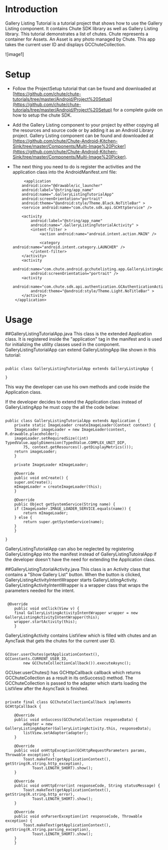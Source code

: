 Introduction
====

Gallery Listing Tutorial is a tutorial project that shows how to use the Gallery Listing component. It contains Chute SDK library as well as Gallery Listing library.
This tutorial demonstrates a list of chutes. Chute represents a container for Assets. An Asset is any photo managed by Chute. This app takes the current user ID and displays GCChuteCollection. 

![image1] 

Setup
====

* Follow the ProjectSetup tutorial that can be found and downloaded at  
  [https://github.com/chute/chute-tutorials/tree/master/Android/Project%20Setup](https://github.com/chute/chute-tutorials/tree/master/Android/Project%20Setup) for a complete guide on how to setup the chute SDK.
  
* Add the Gallery Listing component to your project by either copying all the resources and source code or by adding it as an Android Library project.
  Gallery Listing component can be found and downloaded at [https://github.com/chute/Chute-Android-Kitchen-Sink/tree/master/Components/Multi-Image%20Picker](https://github.com/chute/Chute-Android-Kitchen-Sink/tree/master/Components/Multi-Image%20Picker).

* The next thing you need to do is register the activities and the application class into the AndroidManifest.xml file:

    ```
         <application
        android:icon="@drawable/ic_launcher"
        android:label="@string/app_name"
        android:name=".GalleryListingTutorialApp"
        android:screenOrientation="portrait"
        android:theme="@android:style/Theme.Black.NoTitleBar" >
        <service android:name="com.chute.sdk.api.GCHttpService" />

        <activity
            android:label="@string/app_name"
            android:name=".GalleryListingTutorialActivity" >
            <intent-filter >
                <action android:name="android.intent.action.MAIN" />

                <category android:name="android.intent.category.LAUNCHER" />
            </intent-filter>
        </activity>
        <activity
            android:name="com.chute.android.gcchutelisting.app.GalleryListingActivity"
            android:screenOrientation="portrait" />
        <activity
            android:name="com.chute.sdk.api.authentication.GCAuthenticationActivity"
            android:theme="@android:style/Theme.Light.NoTitleBar" >
        </activity>
     </application>
    ```
    
Usage
====

##GalleryListingTutorialApp.java 
This class is the extended Application class. It is registered inside the "application" tag in the manifest and is used for initializing the utility classes used in the component.
GalleryListingTutorialApp can extend GalleryListingApp like shown in this tutorial:

<pre><code>
public class GalleryListingTutorialApp extends GalleryListingApp {

}
</code></pre>

This way the developer can use his own methods and code inside the Application class. 

If the developer decides to extend the Application class instead of GalleryListingApp he must copy the all the code below:

<pre><code>
public class GalleryListingTutorialApp extends Application {
    private static ImageLoader createImageLoader(Context context) {
	ImageLoader imageLoader = new ImageLoader(context, R.drawable.placeholder);
	imageLoader.setRequiredSize((int) TypedValue.applyDimension(TypedValue.COMPLEX_UNIT_DIP,
		75, context.getResources().getDisplayMetrics()));
	return imageLoader;
    }

    private ImageLoader mImageLoader;

    @Override
    public void onCreate() {
	super.onCreate();
	mImageLoader = createImageLoader(this);
    }

    @Override
    public Object getSystemService(String name) {
	if (ImageLoader.IMAGE_LOADER_SERVICE.equals(name)) {
	    return mImageLoader;
	} else {
	    return super.getSystemService(name);
	}
    }

}
</code></pre>

GalleryListingTutorialApp can also be neglected by registering GalleryListingApp into the manifest instead of GalleryListingTutoiralApp if the developer doesn't have the need for extending the Application class.
   
##GalleryListingTutorialActivity.java
This class is an Activity class that contains a "Show Gallery List" button. When the button is clicked, GalleryListingActivityIntentWrapper starts GalleryListingActivity. GalleryListingActivityIntentWrapper is a wrapper class that wraps the parameters needed for the intent.

<pre><code> 
 @Override
    public void onClick(View v) {
	final GalleryListingActivityIntentWrapper wrapper = new GalleryListingActivityIntentWrapper(this);
	wrapper.startActivity(this);
    }
</code></pre>  

GalleryListingActivity contains ListView which is filled with chutes and an AyncTask that gets the chutes for the current user ID.
<pre><code>
GCUser.userChutes(getApplicationContext(), GCConstants.CURRENT_USER_ID,
		new GCChuteCollectionCallback()).executeAsync();
</code></pre>

GCUser.userChutes() has GCHttpCallback<GCChuteCollection> callback which returns GCChuteCollection as a result in its onSuccess() method.
The GCChuteCollection is passed to the adapter which starts loading the ListView after the AsyncTask is finished.

<pre><code>
private final class GCChuteCollectionCallback implements GCHttpCallback<GCChuteCollection> {

	@Override
	public void onSuccess(GCChuteCollection responseData) {
	    adapter = new GalleryListingAdapter(GalleryListingActivity.this, responseData);
	    listView.setAdapter(adapter);
	}

	@Override
	public void onHttpException(GCHttpRequestParameters params, Throwable exception) {
	    Toast.makeText(getApplicationContext(), getString(R.string.http_exception),
		    Toast.LENGTH_SHORT).show();
	}

	@Override
	public void onHttpError(int responseCode, String statusMessage) {
	    Toast.makeText(getApplicationContext(), getString(R.string.http_error),
		    Toast.LENGTH_SHORT).show();
	}

	@Override
	public void onParserException(int responseCode, Throwable exception) {
	    Toast.makeText(getApplicationContext(), getString(R.string.parsing_exception),
		    Toast.LENGTH_SHORT).show();
	}
    }
</code></pre>   